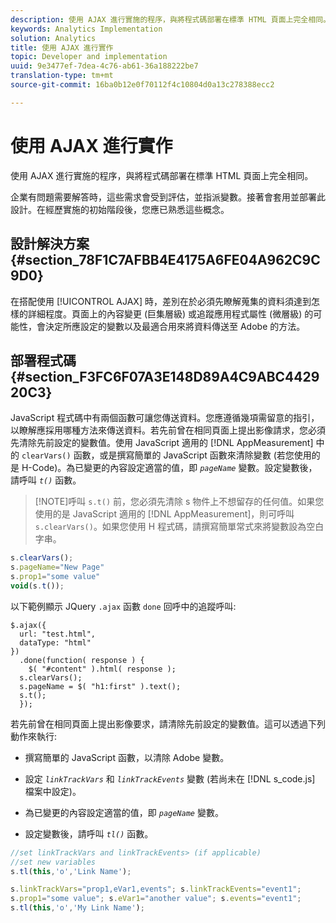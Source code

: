 ```yaml
---
description: 使用 AJAX 進行實施的程序，與將程式碼部署在標準 HTML 頁面上完全相同。
keywords: Analytics Implementation
solution: Analytics
title: 使用 AJAX 進行實作
topic: Developer and implementation
uuid: 9e3477ef-7dea-4c76-ab61-36a188222be7
translation-type: tm+mt
source-git-commit: 16ba0b12e0f70112f4c10804d0a13c278388ecc2

---
```



# 使用 AJAX 進行實作

使用 AJAX 進行實施的程序，與將程式碼部署在標準 HTML 頁面上完全相同。

企業有問題需要解答時，這些需求會受到評估，並指派變數。接著會套用並部署此設計。在經歷實施的初始階段後，您應已熟悉這些概念。

## 設計解決方案 {#section_78F1C7AFBB4E4175A6FE04A962C9C9D0}

在搭配使用 [!UICONTROL AJAX] 時，差別在於必須先瞭解蒐集的資料須達到怎樣的詳細程度。頁面上的內容變更 (巨集層級) 或追蹤應用程式屬性 (微層級) 的可能性，會決定所應設定的變數以及最適合用來將資料傳送至 Adobe 的方法。

## 部署程式碼 {#section_F3FC6F07A3E148D89A4C9ABC442920C3}

JavaScript 程式碼中有兩個函數可讓您傳送資料。您應遵循幾項需留意的指引，以瞭解應採用哪種方法來傳送資料。若先前曾在相同頁面上提出影像請求，您必須先清除先前設定的變數值。使用 JavaScript 適用的 [!DNL AppMeasurement] 中的 `clearVars()` 函數，或是撰寫簡單的 JavaScript 函數來清除變數 (若您使用的是 H-Code)。為已變更的內容設定適當的值，即 *`pageName`* 變數。設定變數後，請呼叫 *`t()`* 函數。

> [!NOTE]呼叫 `s.t()` 前，您必須先清除 s 物件上不想留存的任何值。如果您使用的是 JavaScript 適用的 [!DNL AppMeasurement]，則可呼叫 `s.clearVars()`。如果您使用 H 程式碼，請撰寫簡單常式來將變數設為空白字串。

```js
s.clearVars(); 
s.pageName="New Page" 
s.prop1="some value" 
void(s.t());
```

以下範例顯示 JQuery `.ajax` 函數 `done` 回呼中的追蹤呼叫:

```
$.ajax({ 
  url: "test.html", 
  dataType: "html" 
}) 
  .done(function( response ) { 
    $( "#content" ).html( response ); 
  s.clearVars(); 
  s.pageName = $( "h1:first" ).text(); 
  s.t(); 
  }); 
```

若先前曾在相同頁面上提出影像要求，請清除先前設定的變數值。這可以透過下列動作來執行: 

* 撰寫簡單的 JavaScript 函數，以清除 Adobe 變數。
* 設定 *`linkTrackVars`* 和 *`linkTrackEvents`* 變數 (若尚未在 [!DNL s_code.js] 檔案中設定)。

* 為已變更的內容設定適當的值，即 *`pageName`* 變數。
* 設定變數後，請呼叫 *`tl()`* 函數。

```js
//set linkTrackVars and linkTrackEvents> (if applicable) 
//set new variables 
s.tl(this,'o','Link Name');
```

```js
s.linkTrackVars="prop1,eVar1,events"; s.linkTrackEvents="event1"; 
s.prop1="some value"; s.eVar1="another value"; s.events="event1"; 
s.tl(this,'o','My Link Name');
```

